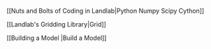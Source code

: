 [[Nuts and Bolts of Coding in Landlab|Python Numpy Scipy Cython]]

[[Landlab's Gridding Library|Grid]]

[[Building a Model |Build a Model]]